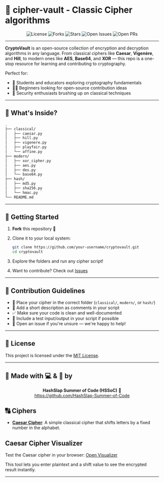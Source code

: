 # 🔐 cipher-vault - Classic Cipher algorithms

<p align="center">
  <img src="https://img.shields.io/github/license/HashSlap-Summer-of-Code/cipher-vault?style=flat-square&color=brightgreen" alt="License"/>
  <img src="https://img.shields.io/github/forks/HashSlap-Summer-of-Code/cipher-vault?style=flat-square&color=gray" alt="Forks"/>
  <img src="https://img.shields.io/github/stars/HashSlap-Summer-of-Code/cipher-vault?style=flat-square&color=blue" alt="Stars"/>
  <img src="https://img.shields.io/github/issues/HashSlap-Summer-of-Code/cipher-vault?style=flat-square&color=green" alt="Open Issues"/>
  <img src="https://img.shields.io/github/issues-pr/HashSlap-Summer-of-Code/cipher-vault?style=flat-square&color=gold" alt="Open PRs"/>
</p>

---

**CryptoVault** is an open-source collection of encryption and decryption algorithms in any language.
From classical ciphers like **Caesar**, **Vigenère**, and **Hill**, to modern ones like **AES**, **Base64**, and **XOR** — this repo is a one-stop resource for learning and contributing to cryptography.

Perfect for:

* 🧠 Students and educators exploring cryptography fundamentals
* 🧑‍💻 Beginners looking for open-source contribution ideas
* 🔐 Security enthusiasts brushing up on classical techniques

---

## 🧰 What's Inside?

```bash
.
├── classical/
│   ├── caesar.py
│   ├── hill.py
│   ├── vigenere.py
│   ├── playfair.py
│   └── affine.py
├── modern/
│   ├── xor_cipher.py
│   ├── aes.py
│   ├── des.py
│   └── base64.py
├── hash/
│   ├── md5.py
│   ├── sha256.py
│   └── hmac.py
└── README.md
```

---

## 🚀 Getting Started

1. **Fork** this repository 🍴
2. Clone it to your local system:

   ```bash
   git clone https://github.com/your-username/cryptovault.git
   cd cryptovault
   ```
3. Explore the folders and run any cipher script!
4. Want to contribute? Check out [Issues](https://github.com/HashSlap-Summer-of-Code/cryptovault/issues)

---

## 🤝 Contribution Guidelines

* 📂 Place your cipher in the correct folder (`classical/`, `modern/`, or `hash/`)
* 📝 Add a short description as comments in your script
* ✅ Make sure your code is clean and well-documented
* 🧪 Include a test input/output in your script if possible
* 💬 Open an issue if you're unsure — we're happy to help!

---

## 📜 License

This project is licensed under the [MIT License](LICENSE).

---

## 🌟 Made with 💻 & 🔐 by

<p align="center">
  <b>HashSlap Summer of Code (HSSoC)</b> 🚀  
  <br>
  <a href="https://github.com/HashSlap-Summer-of-Code" target="_blank">
    https://github.com/HashSlap-Summer-of-Code
  </a>
</p>


## 🔠 Ciphers

- **[Caesar Cipher](ciphers/caesar.py)**: A simple classical cipher that shifts letters by a fixed number in the alphabet.

## Caesar Cipher Visualizer

Test the Caesar cipher in your browser: [Open Visualizer](web/index.html)

This tool lets you enter plaintext and a shift value to see the encrypted result instantly.

---
